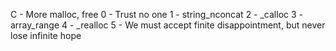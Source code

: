C - More malloc, free
0 - Trust no one
1 - string_nconcat
2 - _calloc
3 - array_range
4 - _realloc
5 - We must accept finite disappointment, but never lose infinite hope
